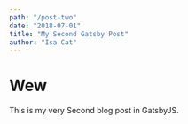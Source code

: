 ```yaml
---
path: "/post-two"
date: "2018-07-01"
title: "My Second Gatsby Post"
author: "Isa Cat"
---
```


# Wew
This is my very Second blog post in GatsbyJS.